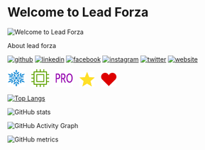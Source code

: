 # Welcome to Lead Forza 
![Welcome to Lead Forza ](https://static.vecteezy.com/system/resources/previews/000/540/663/original/vector-welcome-banner-alphabet-sign-marquee-light-bulb.jpg)

About lead forza



[<img src='https://cdn.jsdelivr.net/npm/simple-icons@3.0.1/icons/github.svg' alt='github' height='40'>](https://github.com/leadforzaio)  [<img src='https://cdn.jsdelivr.net/npm/simple-icons@3.0.1/icons/linkedin.svg' alt='linkedin' height='40'>](https://www.linkedin.com/in/leadforzaio/)  [<img src='https://cdn.jsdelivr.net/npm/simple-icons@3.0.1/icons/facebook.svg' alt='facebook' height='40'>](https://www.facebook.com/leadforzaio)  [<img src='https://cdn.jsdelivr.net/npm/simple-icons@3.0.1/icons/instagram.svg' alt='instagram' height='40'>](https://www.instagram.com/leadforzaio/)  [<img src='https://cdn.jsdelivr.net/npm/simple-icons@3.0.1/icons/twitter.svg' alt='twitter' height='40'>](https://twitter.com/leadforzaio)  [<img src='https://cdn.jsdelivr.net/npm/simple-icons@3.0.1/icons/icloud.svg' alt='website' height='40'>](leadforzaio)  

<a href='https://archiveprogram.github.com/'><img src='https://raw.githubusercontent.com/acervenky/animated-github-badges/master/assets/acbadge.gif' width='40' height='40'></a> <a href='https://docs.github.com/en/developers'><img src='https://raw.githubusercontent.com/acervenky/animated-github-badges/master/assets/devbadge.gif' width='40' height='40'></a> <a href='https://github.com/pricing'><img src='https://raw.githubusercontent.com/acervenky/animated-github-badges/master/assets/pro.gif' width='40' height='40'></a> <a href='https://stars.github.com/'><img src='https://raw.githubusercontent.com/acervenky/animated-github-badges/master/assets/starbadge.gif' width='35' height='35'></a> <a href='https://docs.github.com/en/github/supporting-the-open-source-community-with-github-sponsors'><img src='https://raw.githubusercontent.com/acervenky/animated-github-badges/master/assets/sponsorbadge.gif' width='35' height='35'></a> 

[![Top Langs](https://github-readme-stats.vercel.app/api/top-langs/?username=leadforzaio)](https://github.com/anuraghazra/github-readme-stats)

![GitHub stats](https://github-readme-stats.vercel.app/api?username=leadforzaio&show_icons=true)  

![GitHub Activity Graph](https://activity-graph.herokuapp.com/graph?username=leadforzaio)  

![GitHub metrics](https://metrics.lecoq.io/leadforzaio)  

